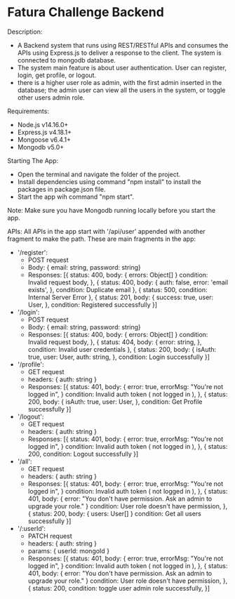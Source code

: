 # Fatura Challenge Backend

Description:

- A Backend system that runs using REST/RESTful APIs and consumes the APIs using Express.js to deliver a response to the client. The system is connected to mongodb database.
- The system main feature is about user authentication. User can register, login, get profile, or logout.
- there is a higher user role as admin, with the first admin inserted in the database; the admin user can view all the users in the system, or toggle other users admin role.

Requirements:

- Node.js v14.16.0+
- Express.js v4.18.1+
- Mongoose v6.4.1+
- Mongodb v5.0+

Starting The App:

- Open the terminal and navigate the folder of the project.
- Install dependencies using command "npm install" to install the packages in package.json file.
- Start the app wih command "npm start".

Note: Make sure you have Mongodb running locally before you start the app.

APIs:
All APIs in the app start with '/api/user' appended with another fragment to make the path.
These are main fragments in the app:

- '/register':
  - POST request
  - Body: { email: string, password: string}
  - Responses: [{
    status: 400,
    body: {
    errors: Object[]
    }
    condition: Invalid request body,
    },
    {
    status: 400,
    body: {
    auth: false,
    error: 'email exists',
    },
    condition: Duplicate email
    },
    {
    status: 500,
    condition: Internal Server Error
    },
    {
    status: 201,
    body: {
    success: true,
    user: User,
    },
    condition: Registered successfully
    }]
- '/login':
  - POST request
  - Body: { email: string, password: string}
  - Responses: [{
    status: 400,
    body: {
    errors: Object[]
    }
    condition: Invalid request body,
    },
    {
    status: 404,
    body: {
    error: string,
    },
    condition: Invalid user credentials
    },
    {
    status: 200,
    body: {
    isAuth: true,
    user: User,
    auth: string,
    },
    condition: Login successfully
    }]
- '/profile':
  - GET request
  - headers: { auth: string }
  - Responses: [{
    status: 401,
    body: {
    error: true,
    errorMsg: "You're not logged in",
    }
    condition: Invalid auth token ( not logged in ),
    },
    {
    status: 200,
    body: {
    isAuth: true,
    user: User,
    },
    condition: Get Profile successfully
    }]
- '/logout':
  - GET request
  - headers: { auth: string }
  - Responses: [{
    status: 401,
    body: {
    error: true,
    errorMsg: "You're not logged in",
    }
    condition: Invalid auth token ( not logged in ),
    },
    {
    status: 200,
    condition: Logout successfully
    }]
- '/all':
  - GET request
  - headers: { auth: string }
  - Responses: [{
    status: 401,
    body: {
    error: true,
    errorMsg: "You're not logged in",
    }
    condition: Invalid auth token ( not logged in ),
    },
    {
    status: 401,
    body: {
    error: "You don't have permission. Ask an admin to upgrade your role."
    }
    condition: User role doesn't have permission,
    },
    {
    status: 200,
    body: {
    users: User[]
    }
    condition: Get all users successfully
    }]
- '/:userId':
  - PATCH request
  - headers: { auth: string }
  - params: { userId: mongoId }
  - Responses: [{
    status: 401,
    body: {
    error: true,
    errorMsg: "You're not logged in",
    }
    condition: Invalid auth token ( not logged in ),
    },
    {
    status: 401,
    body: {
    error: "You don't have permission. Ask an admin to upgrade your role."
    }
    condition: User role doesn't have permission,
    },
    {
    status: 200,
    condition: toggle user admin role successfully,
    }]
